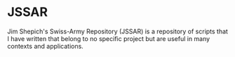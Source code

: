 # JSSAR
 Jim Shepich's Swiss-Army Repository (JSSAR) is a repository of scripts that I have written that belong to no specific project but are useful in many contexts and applications.
